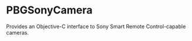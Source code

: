 PBGSonyCamera
=============

Provides an Objective-C interface to Sony Smart Remote Control-capable cameras.
